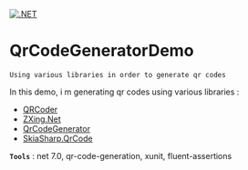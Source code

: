 [![.NET](https://github.com/aimenux/QrCodeGeneratorDemo/actions/workflows/ci.yml/badge.svg?branch=main)](https://github.com/aimenux/QrCodeGeneratorDemo/actions/workflows/ci.yml)

# QrCodeGeneratorDemo
```
Using various libraries in order to generate qr codes
```

In this demo, i m generating qr codes using various libraries :
>
- [QRCoder](https://github.com/codebude/QRCoder)
- [ZXing.Net](https://github.com/micjahn/ZXing.Net)
- [QrCodeGenerator](https://github.com/manuelbl/QrCodeGenerator)
- [SkiaSharp.QrCode](https://github.com/guitarrapc/SkiaSharp.QrCode)
>

**`Tools`** : net 7.0, qr-code-generation, xunit, fluent-assertions

